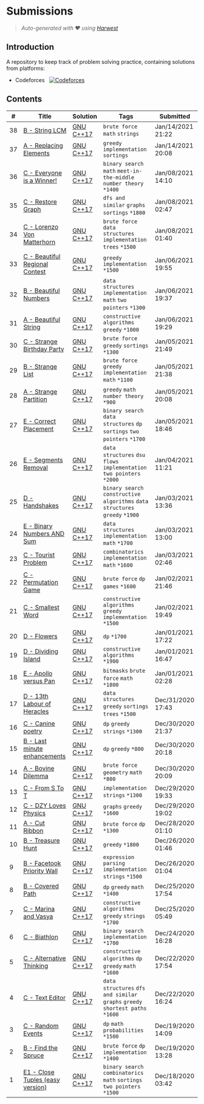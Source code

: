 Submissions
======================
> *Auto-generated with ❤ using [Harwest](https://github.com/nileshsah/harwest-tool)*

## Introduction

A repository to keep track of problem solving practice, containing solutions from platforms:
* Codeforces &nbsp; [![Codeforces](https://run.kaist.ac.kr/badges/codeforces/bazzinga.svg)](https://codeforces.com/profile/bazzinga)


## Contents

| # | Title | Solution | Tags | Submitted |
|---| ----- | -------- | ---- | --------- |
38 | [B - String LCM](https://codeforces.com/contest/1473/problem/B) | [GNU C++17](./codeforces/1473/B.cpp) | `brute force` `math` `strings` | Jan/14/2021 21:22 | 
37 | [A - Replacing Elements](https://codeforces.com/contest/1473/problem/A) | [GNU C++17](./codeforces/1473/A.cpp) | `greedy` `implementation` `sortings` | Jan/14/2021 20:08 | 
36 | [C - Everyone is a Winner!](https://codeforces.com/contest/1263/problem/C) | [GNU C++17](./codeforces/1263/C.cpp) | `binary search` `math` `meet-in-the-middle` `number theory` `*1400` | Jan/08/2021 14:10 | 
35 | [C - Restore Graph](https://codeforces.com/contest/404/problem/C) | [GNU C++17](./codeforces/404/C.cpp) | `dfs and similar` `graphs` `sortings` `*1800` | Jan/08/2021 02:47 | 
34 | [C - Lorenzo Von Matterhorn](https://codeforces.com/contest/697/problem/C) | [GNU C++17](./codeforces/697/C.cpp) | `brute force` `data structures` `implementation` `trees` `*1500` | Jan/08/2021 01:40 | 
33 | [C - Beautiful Regional Contest](https://codeforces.com/contest/1265/problem/C) | [GNU C++17](./codeforces/1265/C.cpp) | `greedy` `implementation` `*1500` | Jan/06/2021 19:55 | 
32 | [B - Beautiful Numbers](https://codeforces.com/contest/1265/problem/B) | [GNU C++17](./codeforces/1265/B.cpp) | `data structures` `implementation` `math` `two pointers` `*1300` | Jan/06/2021 19:37 | 
31 | [A - Beautiful String](https://codeforces.com/contest/1265/problem/A) | [GNU C++17](./codeforces/1265/A.cpp) | `constructive algorithms` `greedy` `*1000` | Jan/06/2021 19:29 | 
30 | [C - Strange Birthday Party](https://codeforces.com/contest/1471/problem/C) | [GNU C++17](./codeforces/1471/C.cpp) | `brute force` `greedy` `sortings` `*1300` | Jan/05/2021 21:49 | 
29 | [B - Strange List](https://codeforces.com/contest/1471/problem/B) | [GNU C++17](./codeforces/1471/B.cpp) | `brute force` `greedy` `implementation` `math` `*1100` | Jan/05/2021 21:38 | 
28 | [A - Strange Partition](https://codeforces.com/contest/1471/problem/A) | [GNU C++17](./codeforces/1471/A.cpp) | `greedy` `math` `number theory` `*900` | Jan/05/2021 20:08 | 
27 | [E - Correct Placement](https://codeforces.com/contest/1472/problem/E) | [GNU C++17](./codeforces/1472/E.cpp) | `binary search` `data structures` `dp` `sortings` `two pointers` `*1700` | Jan/05/2021 18:46 | 
26 | [E - Segments Removal](https://codeforces.com/contest/899/problem/E) | [GNU C++17](./codeforces/899/E.cpp) | `data structures` `dsu` `flows` `implementation` `two pointers` `*2000` | Jan/04/2021 11:21 | 
25 | [D - Handshakes](https://codeforces.com/contest/534/problem/D) | [GNU C++17](./codeforces/534/D.cpp) | `binary search` `constructive algorithms` `data structures` `greedy` `*1900` | Jan/03/2021 13:36 | 
24 | [E - Binary Numbers AND Sum](https://codeforces.com/contest/1066/problem/E) | [GNU C++17](./codeforces/1066/E.cpp) | `data structures` `implementation` `math` `*1700` | Jan/03/2021 13:00 | 
23 | [C - Tourist Problem](https://codeforces.com/contest/340/problem/C) | [GNU C++17](./codeforces/340/C.cpp) | `combinatorics` `implementation` `math` `*1600` | Jan/03/2021 02:46 | 
22 | [C - Permutation Game](https://codeforces.com/contest/1033/problem/C) | [GNU C++17](./codeforces/1033/C.cpp) | `brute force` `dp` `games` `*1600` | Jan/02/2021 21:46 | 
21 | [C - Smallest Word](https://codeforces.com/contest/1043/problem/C) | [GNU C++17](./codeforces/1043/C.cpp) | `constructive algorithms` `greedy` `implementation` `*1500` | Jan/02/2021 19:49 | 
20 | [D - Flowers](https://codeforces.com/contest/474/problem/D) | [GNU C++17](./codeforces/474/D.cpp) | `dp` `*1700` | Jan/01/2021 17:22 | 
19 | [D - Dividing Island](https://codeforces.com/contest/63/problem/D) | [GNU C++17](./codeforces/63/D.cpp) | `constructive algorithms` `*1900` | Jan/01/2021 16:47 | 
18 | [E - Apollo versus Pan](https://codeforces.com/contest/1466/problem/E) | [GNU C++17](./codeforces/1466/E.cpp) | `bitmasks` `brute force` `math` `*1800` | Jan/01/2021 02:28 | 
17 | [D - 13th Labour of Heracles](https://codeforces.com/contest/1466/problem/D) | [GNU C++17](./codeforces/1466/D.cpp) | `data structures` `greedy` `sortings` `trees` `*1500` | Dec/31/2020 17:43 | 
16 | [C - Canine poetry](https://codeforces.com/contest/1466/problem/C) | [GNU C++17](./codeforces/1466/C.cpp) | `dp` `greedy` `strings` `*1300` | Dec/30/2020 21:37 | 
15 | [B - Last minute enhancements](https://codeforces.com/contest/1466/problem/B) | [GNU C++17](./codeforces/1466/B.cpp) | `dp` `greedy` `*800` | Dec/30/2020 20:18 | 
14 | [A - Bovine Dilemma](https://codeforces.com/contest/1466/problem/A) | [GNU C++17](./codeforces/1466/A.cpp) | `brute force` `geometry` `math` `*800` | Dec/30/2020 20:09 | 
13 | [C - From S To T](https://codeforces.com/contest/1194/problem/C) | [GNU C++17](./codeforces/1194/C.cpp) | `implementation` `strings` `*1300` | Dec/29/2020 19:33 | 
12 | [C - DZY Loves Physics](https://codeforces.com/contest/445/problem/C) | [GNU C++17](./codeforces/445/C.cpp) | `graphs` `greedy` `*1600` | Dec/29/2020 19:02 | 
11 | [A - Cut Ribbon](https://codeforces.com/contest/189/problem/A) | [GNU C++17](./codeforces/189/A.cpp) | `brute force` `dp` `*1300` | Dec/28/2020 01:10 | 
10 | [B - Treasure Hunt](https://codeforces.com/contest/979/problem/B) | [GNU C++17](./codeforces/979/B.cpp) | `greedy` `*1800` | Dec/26/2020 01:46 | 
9 | [B - Facetook Priority Wall](https://codeforces.com/contest/75/problem/B) | [GNU C++17](./codeforces/75/B.cpp) | `expression parsing` `implementation` `strings` `*1500` | Dec/26/2020 01:04 | 
8 | [B - Covered Path](https://codeforces.com/contest/534/problem/B) | [GNU C++17](./codeforces/534/B.cpp) | `dp` `greedy` `math` `*1400` | Dec/25/2020 17:54 | 
7 | [C - Marina and Vasya](https://codeforces.com/contest/584/problem/C) | [GNU C++17](./codeforces/584/C.cpp) | `constructive algorithms` `greedy` `strings` `*1700` | Dec/25/2020 05:49 | 
6 | [C - Biathlon](https://codeforces.com/contest/84/problem/C) | [GNU C++17](./codeforces/84/C.cpp) | `binary search` `implementation` `*1700` | Dec/24/2020 16:28 | 
5 | [C - Alternative Thinking](https://codeforces.com/contest/604/problem/C) | [GNU C++17](./codeforces/604/C.cpp) | `constructive algorithms` `dp` `greedy` `math` `*1600` | Dec/22/2020 17:54 | 
4 | [C - Text Editor](https://codeforces.com/contest/253/problem/C) | [GNU C++17](./codeforces/253/C.cpp) | `data structures` `dfs and similar` `graphs` `greedy` `shortest paths` `*1600` | Dec/22/2020 16:24 | 
3 | [C - Random Events](https://codeforces.com/contest/1461/problem/C) | [GNU C++17](./codeforces/1461/C.cpp) | `dp` `math` `probabilities` `*1500` | Dec/19/2020 14:09 | 
2 | [B - Find the Spruce](https://codeforces.com/contest/1461/problem/B) | [GNU C++17](./codeforces/1461/B.cpp) | `brute force` `dp` `implementation` `*1400` | Dec/19/2020 13:28 | 
1 | [E1 - Close Tuples (easy version)](https://codeforces.com/contest/1462/problem/E1) | [GNU C++17](./codeforces/1462/E1.cpp) | `binary search` `combinatorics` `math` `sortings` `two pointers` `*1500` | Dec/18/2020 03:42 | 